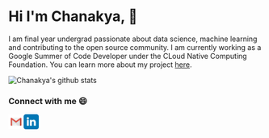 # Hi I'm Chanakya, 👋

I am final year undergrad passionate about data science, machine learning and contributing to the open source community. I am currently working as a Google Summer of Code Developer under the CLoud Native Computing Foundation. You can learn more about my project [here](https://github.com/cekbote/coredns_ml_plugin).


![Chanakya's github stats](https://github-readme-stats.vercel.app/api?username=cekbote&show_icons=true)

### Connect with me :smile:

<a href="mailto:ca10@iitbbs.ac.in">
  <img align="left" alt="Chanakya Ekbote Gmail" width="30px" src="https://github.com/edent/SuperTinyIcons/blob/master/images/svg/gmail.svg" />
</a>
<a href="https://www.linkedin.com/in/chanakyaekbote/">
  <img align="left" alt="Chanakya Ekbote Linkdin" width="30px" src="https://raw.githubusercontent.com/edent/SuperTinyIcons/099dc12b59179d07d534069bc8551718f786d91a/images/svg/linkedin.svg" />
</a>
<!--
**cekbote/cekbote** is a ✨ _special_ ✨ repository because its `README.md` (this file) appears on your GitHub profile.

Here are some ideas to get you started:

- 🔭 I’m currently working on ...
- 🌱 I’m currently learning ...
- 👯 I’m looking to collaborate on ...
- 🤔 I’m looking for help with ...
- 💬 Ask me about ...
- 📫 How to reach me: ...
- 😄 Pronouns: ...
- ⚡ Fun fact:
-->
